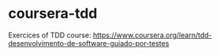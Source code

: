 # coursera-tdd
Exercices of TDD course: https://www.coursera.org/learn/tdd-desenvolvimento-de-software-guiado-por-testes
